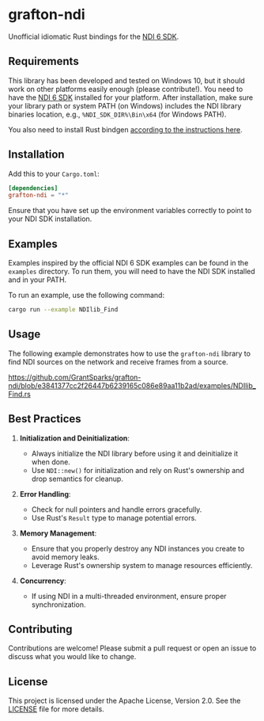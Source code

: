 # grafton-ndi

Unofficial idiomatic Rust bindings for the [NDI 6 SDK](https://ndi.video/for-developers/ndi-sdk/).

## Requirements

This library has been developed and tested on Windows 10, but it should work on other platforms easily enough (please contribute!). You need to have the [NDI 6 SDK](https://ndi.video/for-developers/ndi-sdk/) installed for your platform. After installation, make sure your library path or system PATH (on Windows) includes the NDI library binaries location, e.g., `%NDI_SDK_DIR%\Bin\x64` (for Windows PATH).

You also need to install Rust bindgen [according to the instructions here](https://rust-lang.github.io/rust-bindgen/requirements.html).

## Installation

Add this to your `Cargo.toml`:

```toml
[dependencies]
grafton-ndi = "*"
```

Ensure that you have set up the environment variables correctly to point to your NDI SDK installation.

## Examples

Examples inspired by the official NDI 6 SDK examples can be found in the `examples` directory. To run them, you will need to have the NDI SDK installed and in your PATH.

To run an example, use the following command:

```sh
cargo run --example NDIlib_Find
```

## Usage

The following example demonstrates how to use the `grafton-ndi` library to find NDI sources on the network and receive frames from a source.

https://github.com/GrantSparks/grafton-ndi/blob/e3841377cc2f26447b6239165c086e89aa11b2ad/examples/NDIlib_Find.rs

## Best Practices

1. **Initialization and Deinitialization**:

   - Always initialize the NDI library before using it and deinitialize it when done.
   - Use `NDI::new()` for initialization and rely on Rust's ownership and drop semantics for cleanup.

2. **Error Handling**:

   - Check for null pointers and handle errors gracefully.
   - Use Rust's `Result` type to manage potential errors.

3. **Memory Management**:

   - Ensure that you properly destroy any NDI instances you create to avoid memory leaks.
   - Leverage Rust's ownership system to manage resources efficiently.

4. **Concurrency**:
   - If using NDI in a multi-threaded environment, ensure proper synchronization.

## Contributing

Contributions are welcome! Please submit a pull request or open an issue to discuss what you would like to change.

## License

This project is licensed under the Apache License, Version 2.0. See the [LICENSE](LICENSE) file for more details.
